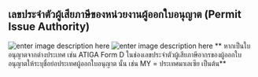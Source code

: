 ## เลขประจำตัวผู้เสียภาษีของหน่วยงานผู้ออกใบอนุญาต (Permit Issue Authority)

![enter image description here](https://github.com/yosarawut/KnowledgeCenter/raw/master/KnowledgeCenter/e-Customs/e-Import/e-Import-manual/img/e-Import_2018png_Page123.png)
![enter image description here](https://github.com/yosarawut/KnowledgeCenter/raw/master/KnowledgeCenter/e-Customs/e-Import/e-Import-manual/img/e-Import_2018png_Page124.png)
** หากเป็นใบอนุญาตจากต่างประเทศ เช่น ATIGA  Form D ในช่องเลขประจำตัวผู้เสียภาษีอากรของผู้ออกใบอนุญาตให้ระบุชื่อย่อประเทศผู้ออกใบอนุญาต นั้น เช่น MY = ประเทศมาเลเซีย เป็นต้น**
<!--stackedit_data:
eyJoaXN0b3J5IjpbLTIwMzUwMjQ3NjNdfQ==
-->